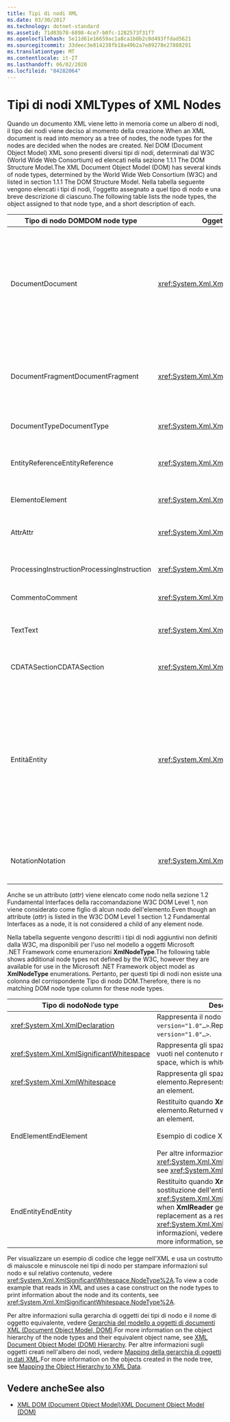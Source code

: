 ```yaml
---
title: Tipi di nodi XML
ms.date: 03/30/2017
ms.technology: dotnet-standard
ms.assetid: 71d03b78-6898-4ce7-b0fc-1282573f31f7
ms.openlocfilehash: 5e11d61e16659ac1a8ca1b0b2c0d493ffdad5621
ms.sourcegitcommit: 33deec3e814238fb18a49b2a7e89278e27888291
ms.translationtype: MT
ms.contentlocale: it-IT
ms.lasthandoff: 06/02/2020
ms.locfileid: "84282064"
---
```

# <a name="types-of-xml-nodes"></a><span data-ttu-id="5ba39-102">Tipi di nodi XML</span><span class="sxs-lookup"><span data-stu-id="5ba39-102">Types of XML Nodes</span></span>
<span data-ttu-id="5ba39-103">Quando un documento XML viene letto in memoria come un albero di nodi, il tipo dei nodi viene deciso al momento della creazione.</span><span class="sxs-lookup"><span data-stu-id="5ba39-103">When an XML document is read into memory as a tree of nodes, the node types for the nodes are decided when the nodes are created.</span></span> <span data-ttu-id="5ba39-104">Nel DOM (Document Object Model) XML sono presenti diversi tipi di nodi, determinati dal W3C (World Wide Web Consortium) ed elencati nella sezione 1.1.1 The DOM Structure Model.</span><span class="sxs-lookup"><span data-stu-id="5ba39-104">The XML Document Object Model (DOM) has several kinds of node types, determined by the World Wide Web Consortium (W3C) and listed in section 1.1.1 The DOM Structure Model.</span></span> <span data-ttu-id="5ba39-105">Nella tabella seguente vengono elencati i tipi di nodi, l'oggetto assegnato a quel tipo di nodo e una breve descrizione di ciascuno.</span><span class="sxs-lookup"><span data-stu-id="5ba39-105">The following table lists the node types, the object assigned to that node type, and a short description of each.</span></span>  
  
|<span data-ttu-id="5ba39-106">Tipo di nodo DOM</span><span class="sxs-lookup"><span data-stu-id="5ba39-106">DOM node type</span></span>|<span data-ttu-id="5ba39-107">Oggetto</span><span class="sxs-lookup"><span data-stu-id="5ba39-107">Object</span></span>|<span data-ttu-id="5ba39-108">Descrizione</span><span class="sxs-lookup"><span data-stu-id="5ba39-108">Description</span></span>|  
|-------------------|------------|-----------------|  
|<span data-ttu-id="5ba39-109">Document</span><span class="sxs-lookup"><span data-stu-id="5ba39-109">Document</span></span>|<xref:System.Xml.XmlDocument>|<span data-ttu-id="5ba39-110">Contenitore di tutti i nodi dell'albero,</span><span class="sxs-lookup"><span data-stu-id="5ba39-110">The container of all the nodes in the tree.</span></span> <span data-ttu-id="5ba39-111">noto anche come livello radice del documento, che non corrisponde sempre all'elemento radice.</span><span class="sxs-lookup"><span data-stu-id="5ba39-111">It is also known as the document root, which is not always the same as the root element.</span></span>|  
|<span data-ttu-id="5ba39-112">DocumentFragment</span><span class="sxs-lookup"><span data-stu-id="5ba39-112">DocumentFragment</span></span>|<xref:System.Xml.XmlDocumentFragment>|<span data-ttu-id="5ba39-113">Contenitore temporaneo di uno o più nodi senza alcuna struttura ad albero.</span><span class="sxs-lookup"><span data-stu-id="5ba39-113">A temporary bag containing one or more nodes without any tree structure.</span></span>|  
|<span data-ttu-id="5ba39-114">DocumentType</span><span class="sxs-lookup"><span data-stu-id="5ba39-114">DocumentType</span></span>|<xref:System.Xml.XmlDocumentType>|<span data-ttu-id="5ba39-115">Rappresenta il nodo `<!DOCTYPE…>`.</span><span class="sxs-lookup"><span data-stu-id="5ba39-115">Represents the `<!DOCTYPE…>` node.</span></span>|  
|<span data-ttu-id="5ba39-116">EntityReference</span><span class="sxs-lookup"><span data-stu-id="5ba39-116">EntityReference</span></span>|<xref:System.Xml.XmlEntityReference>|<span data-ttu-id="5ba39-117">Rappresenta il testo di riferimento all'entità non espanso.</span><span class="sxs-lookup"><span data-stu-id="5ba39-117">Represents the non-expanded entity reference text.</span></span>|  
|<span data-ttu-id="5ba39-118">Elemento</span><span class="sxs-lookup"><span data-stu-id="5ba39-118">Element</span></span>|<xref:System.Xml.XmlElement>|<span data-ttu-id="5ba39-119">Rappresenta il nodo di un elemento.</span><span class="sxs-lookup"><span data-stu-id="5ba39-119">Represents an element node.</span></span>|  
|<span data-ttu-id="5ba39-120">Attr</span><span class="sxs-lookup"><span data-stu-id="5ba39-120">Attr</span></span>|<xref:System.Xml.XmlAttribute>|<span data-ttu-id="5ba39-121">Rappresenta un attributo di un elemento.</span><span class="sxs-lookup"><span data-stu-id="5ba39-121">Is an attribute of an element.</span></span>|  
|<span data-ttu-id="5ba39-122">ProcessingInstruction</span><span class="sxs-lookup"><span data-stu-id="5ba39-122">ProcessingInstruction</span></span>|<xref:System.Xml.XmlProcessingInstruction>|<span data-ttu-id="5ba39-123">Nodo di istruzioni di elaborazione.</span><span class="sxs-lookup"><span data-stu-id="5ba39-123">Is a processing instruction node.</span></span>|  
|<span data-ttu-id="5ba39-124">Commento</span><span class="sxs-lookup"><span data-stu-id="5ba39-124">Comment</span></span>|<xref:System.Xml.XmlComment>|<span data-ttu-id="5ba39-125">Nodo di tipo comment.</span><span class="sxs-lookup"><span data-stu-id="5ba39-125">A comment node.</span></span>|  
|<span data-ttu-id="5ba39-126">Text</span><span class="sxs-lookup"><span data-stu-id="5ba39-126">Text</span></span>|<xref:System.Xml.XmlText>|<span data-ttu-id="5ba39-127">Testo appartenente a un elemento o attributo.</span><span class="sxs-lookup"><span data-stu-id="5ba39-127">Text belonging to an element or attribute.</span></span>|  
|<span data-ttu-id="5ba39-128">CDATASection</span><span class="sxs-lookup"><span data-stu-id="5ba39-128">CDATASection</span></span>|<xref:System.Xml.XmlCDataSection>|<span data-ttu-id="5ba39-129">Rappresenta i CDATA.</span><span class="sxs-lookup"><span data-stu-id="5ba39-129">Represents CDATA.</span></span>|  
|<span data-ttu-id="5ba39-130">Entità</span><span class="sxs-lookup"><span data-stu-id="5ba39-130">Entity</span></span>|<xref:System.Xml.XmlEntity>|<span data-ttu-id="5ba39-131">Rappresenta le dichiarazioni `<!ENTITY…>` in un documento XML, provenienti da un subset di DTD (Document Type Definition) interne o da DTD esterne ed entità dei parametri.</span><span class="sxs-lookup"><span data-stu-id="5ba39-131">Represents the `<!ENTITY…>` declarations in an XML document, either from an internal document type definition (DTD) subset or from external DTDs and parameter entities.</span></span>|  
|<span data-ttu-id="5ba39-132">Notation</span><span class="sxs-lookup"><span data-stu-id="5ba39-132">Notation</span></span>|<xref:System.Xml.XmlNotation>|<span data-ttu-id="5ba39-133">Rappresenta una notazione dichiarata nella DTD.</span><span class="sxs-lookup"><span data-stu-id="5ba39-133">Represents a notation declared in the DTD.</span></span>|  
  
 <span data-ttu-id="5ba39-134">Anche se un attributo (*attr*) viene elencato come nodo nella sezione 1.2 Fundamental Interfaces della raccomandazione W3C DOM Level 1, non viene considerato come figlio di alcun nodo dell'elemento.</span><span class="sxs-lookup"><span data-stu-id="5ba39-134">Even though an attribute (*attr*) is listed in the W3C DOM Level 1 section 1.2 Fundamental Interfaces as a node, it is not considered a child of any element node.</span></span>  
  
 <span data-ttu-id="5ba39-135">Nella tabella seguente vengono descritti i tipi di nodi aggiuntivi non definiti dalla W3C, ma disponibili per l'uso nel modello a oggetti Microsoft .NET Framework come enumerazioni **XmlNodeType**.</span><span class="sxs-lookup"><span data-stu-id="5ba39-135">The following table shows additional node types not defined by the W3C, however they are available for use in the Microsoft .NET Framework object model as **XmlNodeType** enumerations.</span></span> <span data-ttu-id="5ba39-136">Pertanto, per questi tipi di nodi non esiste una colonna del corrispondente Tipo di nodo DOM.</span><span class="sxs-lookup"><span data-stu-id="5ba39-136">Therefore, there is no matching DOM node type column for these node types.</span></span>  
  
|<span data-ttu-id="5ba39-137">Tipo di nodo</span><span class="sxs-lookup"><span data-stu-id="5ba39-137">Node type</span></span>|<span data-ttu-id="5ba39-138">Descrizione</span><span class="sxs-lookup"><span data-stu-id="5ba39-138">Description</span></span>|  
|---------------|-----------------|  
|<xref:System.Xml.XmlDeclaration>|<span data-ttu-id="5ba39-139">Rappresenta il nodo della dichiarazione `<?xml version="1.0"…>`.</span><span class="sxs-lookup"><span data-stu-id="5ba39-139">Represents the declaration node `<?xml version="1.0"…>`.</span></span>|  
|<xref:System.Xml.XmlSignificantWhitespace>|<span data-ttu-id="5ba39-140">Rappresenta gli spazi vuoti significativi, ovvero gli spazi vuoti nel contenuto misto.</span><span class="sxs-lookup"><span data-stu-id="5ba39-140">Represents significant white space, which is white space in mixed content.</span></span>|  
|<xref:System.Xml.XmlWhitespace>|<span data-ttu-id="5ba39-141">Rappresenta gli spazi vuoti nel contenuto di un elemento.</span><span class="sxs-lookup"><span data-stu-id="5ba39-141">Represents the white space in the content of an element.</span></span>|  
|<span data-ttu-id="5ba39-142">EndElement</span><span class="sxs-lookup"><span data-stu-id="5ba39-142">EndElement</span></span>|<span data-ttu-id="5ba39-143">Restituito quando **XmlReader** raggiunge la fine di un elemento.</span><span class="sxs-lookup"><span data-stu-id="5ba39-143">Returned when **XmlReader** gets to the end of an element.</span></span><br /><br /> <span data-ttu-id="5ba39-144">Esempio di codice XML:**\</item>**</span><span class="sxs-lookup"><span data-stu-id="5ba39-144">Example XML: **\</item>**</span></span><br /><br /> <span data-ttu-id="5ba39-145">Per altre informazioni, vedere <xref:System.Xml.XmlNodeType>.</span><span class="sxs-lookup"><span data-stu-id="5ba39-145">For more information, see <xref:System.Xml.XmlNodeType>.</span></span>|  
|<span data-ttu-id="5ba39-146">EndEntity</span><span class="sxs-lookup"><span data-stu-id="5ba39-146">EndEntity</span></span>|<span data-ttu-id="5ba39-147">Restituito quando **XmlReader** raggiunge la fine della sostituzione dell'entità come risultato di una chiamata a <xref:System.Xml.XmlReader.ResolveEntity%2A>.</span><span class="sxs-lookup"><span data-stu-id="5ba39-147">Returned when **XmlReader** gets to the end of the entity replacement as a result of a call to <xref:System.Xml.XmlReader.ResolveEntity%2A>.</span></span> <span data-ttu-id="5ba39-148">Per altre informazioni, vedere <xref:System.Xml.XmlNodeType>.</span><span class="sxs-lookup"><span data-stu-id="5ba39-148">For more information, see <xref:System.Xml.XmlNodeType>.</span></span>|  
  
 <span data-ttu-id="5ba39-149">Per visualizzare un esempio di codice che legge nell'XML e usa un costrutto di maiuscole e minuscole nei tipi di nodo per stampare informazioni sul nodo e sul relativo contenuto, vedere <xref:System.Xml.XmlSignificantWhitespace.NodeType%2A>.</span><span class="sxs-lookup"><span data-stu-id="5ba39-149">To view a code example that reads in XML and uses a case construct on the node types to print information about the node and its contents, see <xref:System.Xml.XmlSignificantWhitespace.NodeType%2A>.</span></span>  
  
 <span data-ttu-id="5ba39-150">Per altre informazioni sulla gerarchia di oggetti dei tipi di nodo e il nome di oggetto equivalente, vedere [Gerarchia del modello a oggetti di documenti XML (Document Object Model, DOM)](xml-document-object-model-dom-hierarchy.md).</span><span class="sxs-lookup"><span data-stu-id="5ba39-150">For more information on the object hierarchy of the node types and their equivalent object name, see [XML Document Object Model (DOM) Hierarchy](xml-document-object-model-dom-hierarchy.md).</span></span> <span data-ttu-id="5ba39-151">Per altre informazioni sugli oggetti creati nell'albero dei nodi, vedere [Mapping della gerarchia di oggetti in dati XML](mapping-the-object-hierarchy-to-xml-data.md).</span><span class="sxs-lookup"><span data-stu-id="5ba39-151">For more information on the objects created in the node tree, see [Mapping the Object Hierarchy to XML Data](mapping-the-object-hierarchy-to-xml-data.md).</span></span>  
  
## <a name="see-also"></a><span data-ttu-id="5ba39-152">Vedere anche</span><span class="sxs-lookup"><span data-stu-id="5ba39-152">See also</span></span>

- [<span data-ttu-id="5ba39-153">XML DOM (Document Object Model)</span><span class="sxs-lookup"><span data-stu-id="5ba39-153">XML Document Object Model (DOM)</span></span>](xml-document-object-model-dom.md)
